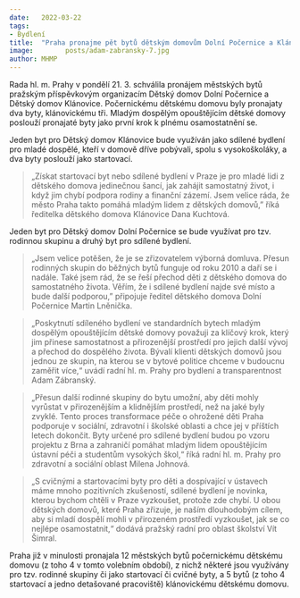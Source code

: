 ```yaml
---
date:   2022-03-22
tags:  
- Bydlení
title:  "Praha pronajme pět bytů dětským domovům Dolní Počernice a Klánovice. Pomohou mladým dospělým k samostatnému životu, nově začne fungovat i sdílené bydlení"
image: 	      posts/adam-zabransky-7.jpg
author: MHMP
---
```


Rada hl. m. Prahy v pondělí 21. 3. schválila pronájem městských bytů pražským příspěvkovým organizacím Dětský domov Dolní Počernice a Dětský domov Klánovice. Počernickému dětskému domovu byly pronajaty dva byty, klánovickému tři. Mladým dospělým opouštějícím dětské domovy poslouží pronajaté byty jako první krok k plnému osamostatnění se.

Jeden byt pro Dětský domov Klánovice bude využíván jako sdílené bydlení pro mladé dospělé, kteří v domově dříve pobývali, spolu s vysokoškoláky, a dva byty poslouží jako startovací.

> „Získat startovací byt nebo sdílené bydlení v Praze je pro mladé lidi z dětského domova jedinečnou šancí, jak zahájit samostatný život, i když jim chybí podpora rodiny a finanční zázemí. Jsem velice ráda, že město Praha takto pomáhá mladým lidem z dětských domovů,” říká ředitelka dětského domova Klánovice Dana Kuchtová.

Jeden byt pro Dětský domov Dolní Počernice se bude využívat pro tzv. rodinnou skupinu a druhý byt pro sdílené bydlení.

> „Jsem velice potěšen, že je se zřizovatelem výborná domluva. Přesun rodinných skupin do běžných bytů funguje od roku 2010 a daří se i nadále. Také jsem rád, že se řeší přechod děti z dětského domova do samostatného života. Věřím, že i sdílené bydlení najde své místo a bude další podporou,” připojuje ředitel dětského domova Dolní Počernice Martin Lněnička.

> „Poskytnutí sdíleného bydlení ve standardních bytech mladým dospělým opouštějícím dětské domovy považuji za klíčový krok, který jim přinese samostatnost a přirozenější prostředí pro jejich další vývoj a přechod do dospělého života. Bývalí klienti dětských domovů jsou jednou ze skupin, na kterou se v bytové politice chceme v budoucnu zaměřit více,“ uvádí radní hl. m. Prahy pro bydlení a transparentnost Adam Zábranský.

> „Přesun další rodinné skupiny do bytu umožní, aby děti mohly vyrůstat v přirozenějším a klidnějším prostředí, než na jaké byly zvyklé. Tento proces transformace péče o ohrožené děti Praha podporuje v sociální, zdravotní i školské oblasti a chce jej v příštích letech dokončit. Byty určené pro sdílené bydlení budou po vzoru projektu z Brna a zahraničí pomáhat mladým lidem opouštějícím ústavní péči a studentům vysokých škol,“ říká radní hl. m. Prahy pro zdravotní a sociální oblast Milena Johnová.

> „S cvičnými a startovacími byty pro děti a dospívající v ústavech máme mnoho pozitivních zkušeností, sdílené bydlení je novinka, kterou bychom chtěli v Praze vyzkoušet, protože zde chybí. U obou dětských domovů, které Praha zřizuje, je naším dlouhodobým cílem, aby si mladí dospělí mohli v přirozeném prostředí vyzkoušet, jak se co nejlépe osamostatnit,“ dodává pražský radní pro oblast školství Vít Šimral.

Praha již v minulosti pronajala 12 městských bytů počernickému dětskému domovu (z toho 4 v tomto volebním období), z nichž některé jsou využívány pro tzv. rodinné skupiny či jako startovací či cvičné byty, a 5 bytů (z toho 4 startovací a jedno detašované pracoviště) klánovickému dětskému domovu.

